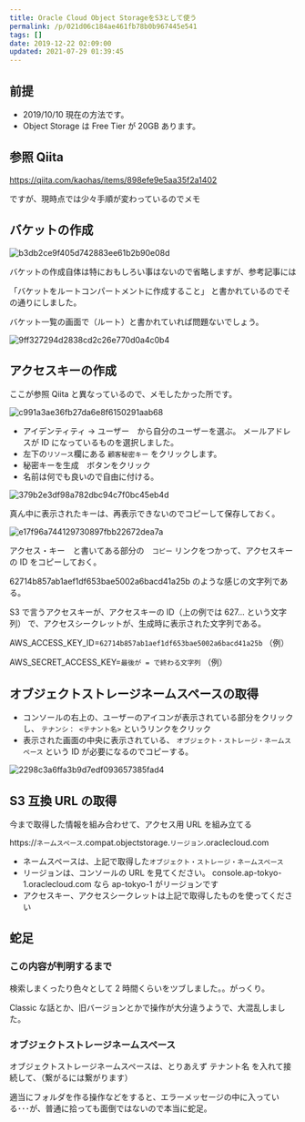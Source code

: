 ```yaml
---
title: Oracle Cloud Object StorageをS3として使う
permalink: /p/021d06c184ae461fb78b0b967445e541
tags: []
date: 2019-12-22 02:09:00
updated: 2021-07-29 01:39:45
---
```


## 前提

- 2019/10/10 現在の方法です。
- Object Storage は Free Tier が 20GB あります。

## 参照 Qiita

<a href="https://qiita.com/kaohas/items/898efe9e5aa35f2a1402"><https://qiita.com/kaohas/items/898efe9e5aa35f2a1402>

ですが、現時点では少々手順が変わっているのでメモ

## バケットの作成

<img src="/images/2020/09/b3db2ce9f405d742883ee61b2b90e08d.png" alt="b3db2ce9f405d742883ee61b2b90e08d" loading="lazy">

バケットの作成自体は特におもしろい事はないので省略しますが、参考記事には

「バケットをルートコンパートメントに作成すること」 と書かれているのでその通りにしました。

バケット一覧の画面で（ルート）と書かれていれば問題ないでしょう。

<img src="/images/2020/09/9ff327294d2838cd2c26e770d0a4c0b4.png" alt="9ff327294d2838cd2c26e770d0a4c0b4" loading="lazy">

## アクセスキーの作成

ここが参照 Qiita と異なっているので、メモしたかった所です。

<img src="/images/2020/09/c991a3ae36fb27da6e8f6150291aab68.png" alt="c991a3ae36fb27da6e8f6150291aab68" loading="lazy">

- アイデンティティ → ユーザー　から自分のユーザーを選ぶ。 メールアドレスが ID になっているものを選択しました。
- 左下の`リソース`欄にある `顧客秘密キー` をクリックします。
- 秘密キーを生成　ボタンをクリック
- 名前は何でも良いので自由に付ける。

<img src="/images/2020/09/379b2e3df98a782dbc94c7f0bc45eb4d.png" alt="379b2e3df98a782dbc94c7f0bc45eb4d" loading="lazy">

真ん中に表示されたキーは、再表示できないのでコピーして保存しておく。

<img src="/images/2020/09/e17f96a744129730897fbb22672dea7a.png" alt="e17f96a744129730897fbb22672dea7a" loading="lazy">

アクセス・キー　と書いてある部分の　`コピー` リンクをつかって、アクセスキーの ID をコピーしておく。

62714b857ab1aef1df653bae5002a6bacd41a25b のような感じの文字列である。

S3 で言うアクセスキーが、アクセスキーの ID（上の例では 627... という文字列） で、アクセスシークレットが、生成時に表示された文字列である。

AWS_ACCESS_KEY_ID=`62714b857ab1aef1df653bae5002a6bacd41a25b` （例）

AWS_SECRET_ACCESS_KEY=`最後が = で終わる文字列` （例）

## オブジェクトストレージネームスペースの取得

- コンソールの右上の、ユーザーのアイコンが表示されている部分をクリックし、 `テナンシ： <テナント名>` というリンクをクリック
- 表示された画面の中央に表示されている、 `オブジェクト・ストレージ・ネームスペース` という ID が必要になるのでコピーする。

<img src="/images/2020/09/2298c3a6ffa3b9d7edf093657385fad4.png" alt="2298c3a6ffa3b9d7edf093657385fad4" loading="lazy">

## S3 互換 URL の取得

今まで取得した情報を組み合わせて、アクセス用 URL を組み立てる

https\://`ネームスペース`.compat.objectstorage.`リージョン`.oraclecloud.com

- ネームスペースは、上記で取得した`オブジェクト・ストレージ・ネームスペース`
- リージョンは、コンソールの URL を見てください。 console.ap-tokyo-1.oraclecloud.com なら ap-tokyo-1 がリージョンです
- アクセスキー、アクセスシークレットは上記で取得したものを使ってください

## 蛇足

### この内容が判明するまで

検索しまくったり色々として 2 時間くらいをツブしました。。がっくり。

Classic な話とか、旧バージョンとかで操作が大分違うようで、大混乱しました。

### オブジェクトストレージネームスペース

オブジェクトストレージネームスペースは、とりあえず テナント名 を入れて接続して、（繋がるには繋がります）

適当にフォルダを作る操作などをすると、エラーメッセージの中に入っている･･･が、普通に拾っても面倒ではないので本当に蛇足。
